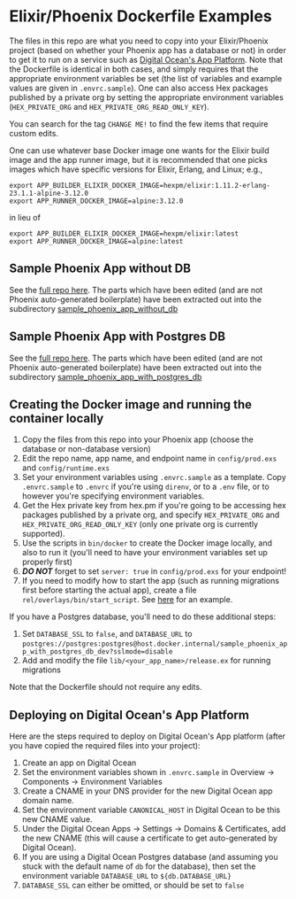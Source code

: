 # Elixir/Phoenix Dockerfile Examples

The files in this repo are what you need to copy into your Elixir/Phoenix project (based on whether your Phoenix app has 
a database or not) in order to get it to run on a service such as
[Digital Ocean's App Platform](https://www.digitalocean.com/products/app-platform/).  Note that the Dockerfile is identical
in both cases, and simply requires that the appropriate environment variables be set (the list of variables and example 
values are given in `.envrc.sample`). One can also access Hex packages published by a private org by setting the appropriate 
environment variables (`HEX_PRIVATE_ORG` and `HEX_PRIVATE_ORG_READ_ONLY_KEY`).

You can search for the tag `CHANGE ME!` to find the few items that require custom edits.

One can use whatever base Docker image one wants for the Elixir build image and the app runner image, but it is recommended that
one picks images which have specific versions for Elixir, Erlang, and Linux; e.g., 

    export APP_BUILDER_ELIXIR_DOCKER_IMAGE=hexpm/elixir:1.11.2-erlang-23.1.1-alpine-3.12.0
    export APP_RUNNER_DOCKER_IMAGE=alpine:3.12.0
    
in lieu of 

    export APP_BUILDER_ELIXIR_DOCKER_IMAGE=hexpm/elixir:latest
    export APP_RUNNER_DOCKER_IMAGE=alpine:latest


## Sample Phoenix App without DB

See the [full repo here](https://github.com/geometerio/sample_phoenix_app_without_db).  The parts which have been edited
(and are not Phoenix auto-generated boilerplate) have been extracted out into the 
subdirectory [sample_phoenix_app_without_db](sample_phoenix_app_without_db)


## Sample Phoenix App with Postgres DB

See the [full repo here](https://github.com/geometerio/sample_phoenix_app_with_postgres_db).  The parts which have been edited
(and are not Phoenix auto-generated boilerplate) have been extracted out into the 
subdirectory [sample_phoenix_app_with_postgres_db](sample_phoenix_app_with_postgres_db)


## Creating the Docker image and running the container locally

1) Copy the files from this repo into your Phoenix app (choose the database or non-database version)
1) Edit the repo name, app name, and endpoint name in `config/prod.exs` and `config/runtime.exs`
1) Set your environment variables using `.envrc.sample` as a template.  Copy `.envrc.sample` to `.envrc` if you're using
   `direnv`, or to a `.env` file, or to however you're specifying environment variables.
1)  Get the Hex private key from hex.pm if you're going to be accessing hex packages published by a private org, and 
    specify `HEX_PRIVATE_ORG` and `HEX_PRIVATE_ORG_READ_ONLY_KEY` (only one private org is currently supported).
1) Use the scripts in `bin/docker` to create the Docker image locally, and also to run it (you'll need to have your 
   environment variables set up properly first)
1) ***DO NOT*** forget to set `server: true` in `config/prod.exs` for your endpoint!
1) If you need to modify how to start the app (such as running migrations first before starting the actual app), create
   a file `rel/overlays/bin/start_script`.  See [here](https://github.com/geometerio/elixir-phoenix-dockerfile-examples/blob/main/sample_phoenix_app_with_postgres_db/rel/overlays/bin/start_script)
   for an example.

If you have a Postgres database, you'll need to do these additional steps:

1) Set `DATABASE_SSL` to `false`, and `DATABASE_URL` 
   to `postgres://postgres:postgres@host.docker.internal/sample_phoenix_app_with_postgres_db_dev?sslmode=disable`
1) Add and modify the file `lib/<your_app_name>/release.ex` for running migrations 

Note that the Dockerfile should not require any edits.


## Deploying on Digital Ocean's App Platform

Here are the steps required to deploy on Digital Ocean's App platform (after you have copied the required files
into your project):

1) Create an app on Digital Ocean
1) Set the environment variables shown in `.envrc.sample` in Overview -> Components -> Environment Variables
1) Create a CNAME in your DNS provider for the new Digital Ocean app domain name.
1) Set the environment variable `CANONICAL_HOST` in Digital Ocean to be this new CNAME value.
1) Under the Digital Ocean Apps -> Settings -> Domains & Certificates, add the new CNAME (this will cause a certificate 
   to get auto-generated by Digital Ocean).
1) If you are using a Digital Ocean Postgres database (and assuming you stuck with the default name of `db` for the 
   database), then set the environment variable `DATABASE_URL` to `${db.DATABASE_URL}`
1) `DATABASE_SSL` can either be omitted, or should be set to `false`

